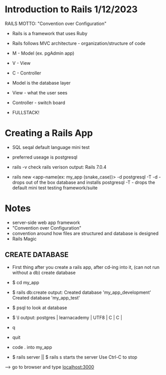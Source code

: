 # Introduction to Rails 1/12/2023
RAILS MOTTO: "Convention over Configuration"

- Rails is a framework that uses Ruby 
- Rails follows MVC architecture - organization/structure of code
- M - Model (ex. pgAdmin app)
- V - View
- C - Controller

- Model is the database layer
- View - what the user sees
- Controller - switch board

- FULLSTACK! 

# Creating a Rails App

- SQL seqal default language mini test
- preferred useage is postgresql

- rails -v 
check rails verison
output: Rails 7.0.4

- rails new <app-name(ex: my_app (snake_case))> -d postgresql -T 
-d - drops out of the box database and installs postgresql
-T - drops the default mini test testing framework/suite

# Notes
- server-side web app framework
- "Convention over Configuration"
- convention around how files are structured and database is designed
- Rails Magic

## CREATE DATABASE
- First thing after you create a rails app, after cd-ing into it, (can not run without a db) create database
- $ cd my_app
- $ rails db:create
output: 
Created database 'my_app_development'
Created database 'my_app_test'

- $ psql to look at database
- $ \l
output: 
postgres           | learnacademy | UTF8     | C       | C     | 
- q
- quit

- code . into my_app

- $ rails server || $ rails s
starts the server
Use Ctrl-C to stop

--> go to browser and type <localhost:3000>